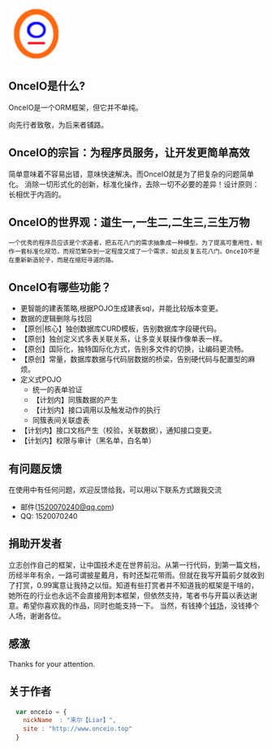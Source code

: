 ![OnceIO](static/img/logo_108x108.png)
## OnceIO是什么?

  OnceIO是一个ORM框架，但它并不单纯。

向先行者致敬，为后来者铺路。


## OnceIO的宗旨：为程序员服务，让开发更简单高效

简单意味着不容易出错，意味快速解决。而OnceIO就是为了把复杂的问题简单化。
消除一切形式化的创新，标准化操作，去除一切不必要的差异！设计原则：长相优于内涵的。


## OnceIO的世界观：道生一,一生二,二生三,三生万物

    一个优秀的程序员应该是个求道者，把五花八门的需求抽象成一种模型。为了提高可重用性，制作一套标准化规范，而规范繁杂到一定程度又成了一个需求，如此反复五花八门。OnceIO不是在重新新造轮子，而是在缩短寻道的路。


## OnceIO有哪些功能？
 * 更智能的建表策略,根据POJO生成建表sql，并能比较版本变更。
 * 数据的逻辑删除与找回
 * 【原创|核心】独创数据库CURD模板，告别数据库字段硬代码。
 * 【原创】独创定义式多表关联关系，让多变关联操作像单表一样。
 * 【原创】国际化，独特国际化方式，告别多文件的切换，让编码更流畅。
 * 【原创】常量，数据库数据与代码层数据的桥梁，告别硬代码与配置型的麻烦。
 * 定义式POJO
    * 统一的表单验证
    * 【计划内】同簇数据的产生
    * 【计划内】接口调用以及触发动作的执行
    * 同簇表间关联虚表
 * 【计划内】接口文档产生（校验，关联数据），通知接口变更。
 * 【计划内】权限与审计（黑名单，白名单）

## 有问题反馈
在使用中有任何问题，欢迎反馈给我，可以用以下联系方式跟我交流

* 邮件(1520070240@qq.com)
* QQ: 1520070240

## 捐助开发者
立志创作自己的框架，让中国技术走在世界前沿。从第一行代码，到第一篇文档，历经半年有余，一路可谓披星戴月，有时还梨花带雨。但就在我写开篇前夕就收到了打赏，0.99寓意让我持之以恒。知道有些打赏者并不知道我的框架是干啥的，她所在的行业也永远不会直接用到本框架，但依然支持，笔者书与开篇以表达谢意。希望你喜欢我的作品，同时也能支持一下。
当然，有钱捧个[钱场](http://www.onceio.top/#/terms)，没钱捧个人场，谢谢各位。

## 感激
Thanks for your attention.

## 关于作者

```javascript
  var onceio = {
    nickName  : "来尔【Liar】",
    site : "http://www.onceio.top"
  }
```
